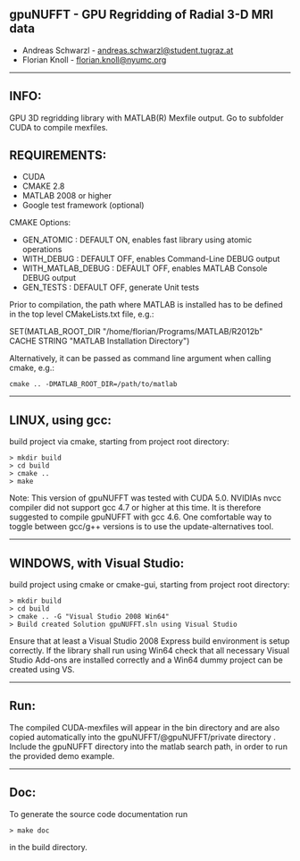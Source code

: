 ## gpuNUFFT - GPU Regridding of Radial 3-D MRI data

- Andreas Schwarzl - andreas.schwarzl@student.tugraz.at
- Florian Knoll - florian.knoll@nyumc.org

-------------------------------------------------------------------------------
INFO:
-------------------------------------------------------------------------------
GPU 3D regridding library with MATLAB(R) Mexfile output.
Go to subfolder CUDA to compile mexfiles. 

REQUIREMENTS:
-------------------------------------------------------------------------------

- CUDA
- CMAKE 2.8
- MATLAB 2008 or higher
- Google test framework (optional)

CMAKE Options:

- GEN_ATOMIC        : DEFAULT ON, enables fast library using atomic operations
- WITH_DEBUG        : DEFAULT OFF, enables Command-Line DEBUG output
- WITH_MATLAB_DEBUG : DEFAULT OFF, enables MATLAB Console DEBUG output
- GEN_TESTS         : DEFAULT OFF, generate Unit tests

Prior to compilation, the path where MATLAB is installed has to be defined in the top level CMakeLists.txt file, e.g.:

SET(MATLAB_ROOT_DIR "/home/florian/Programs/MATLAB/R2012b" CACHE STRING "MATLAB Installation Directory")

Alternatively, it can be passed as command line argument when calling cmake, e.g.:

```
cmake .. -DMATLAB_ROOT_DIR=/path/to/matlab
```

-------------------------------------------------------------------------------
LINUX, using gcc:
-------------------------------------------------------------------------------

build project via cmake, starting from project root directory:

    > mkdir build
    > cd build
    > cmake ..
    > make
	
Note: This version of gpuNUFFT was tested with CUDA 5.0. NVIDIAs nvcc compiler did not support gcc 4.7 or higher at this time. It is therefore suggested to compile gpuNUFFT with gcc 4.6. One comfortable way to toggle between gcc/g++ versions is to use the update-alternatives tool.

-------------------------------------------------------------------------------
WINDOWS, with Visual Studio:
-------------------------------------------------------------------------------
build project using cmake or cmake-gui, starting from project root directory:

    > mkdir build 
    > cd build
    > cmake .. -G "Visual Studio 2008 Win64" 
    > Build created Solution gpuNUFFT.sln using Visual Studio

Ensure that at least a Visual Studio 2008 Express build environment is setup correctly.
If the library shall run using Win64 check that all necessary Visual Studio Add-ons are
installed correctly and a Win64 dummy project can be created using VS.

-------------------------------------------------------------------------------
Run:
-------------------------------------------------------------------------------
The compiled CUDA-mexfiles will appear in the bin directory and are also copied 
automatically into the gpuNUFFT/@gpuNUFFT/private directory . Include the gpuNUFFT
directory into the matlab search path, in order to run the provided demo example.


-------------------------------------------------------------------------------
Doc:
-------------------------------------------------------------------------------
To generate the source code documentation run 

    > make doc

in the build directory. 
